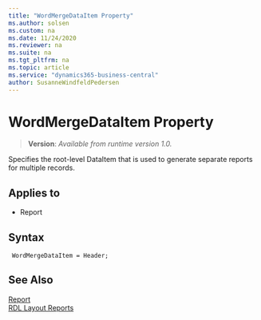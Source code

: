 ```yaml
---
title: "WordMergeDataItem Property"
ms.author: solsen
ms.custom: na
ms.date: 11/24/2020
ms.reviewer: na
ms.suite: na
ms.tgt_pltfrm: na
ms.topic: article
ms.service: "dynamics365-business-central"
author: SusanneWindfeldPedersen
---
```

[//]: # (START>DO_NOT_EDIT)
[//]: # (IMPORTANT:Do not edit any of the content between here and the END>DO_NOT_EDIT.)
[//]: # (Any modifications should be made in the .xml files in the ModernDev repo.)
# WordMergeDataItem Property
> **Version**: _Available from runtime version 1.0._

Specifies the root-level DataItem that is used to generate separate reports for multiple records.

## Applies to
-   Report


[//]: # (IMPORTANT: END>DO_NOT_EDIT)


## Syntax

```AL
 WordMergeDataItem = Header;
```

## See Also

[Report](../devenv-reports.md)  
[RDL Layout Reports](../devenv-howto-rdl-report-layout.md) 
